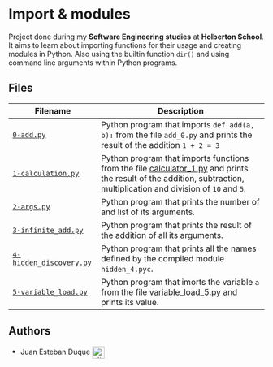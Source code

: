 # Import & modules
Project done during my **Software Engineering studies** at **Holberton School**. It aims to learn about importing functions for their usage and creating modules in Python. Also using the builtin function `dir()` and using command line arguments within Python programs.

## Files
| Filename | Description |
| -------- | ----------- |
| [`0-add.py`](./0-add.py) | Python program that imports `def add(a, b):` from the file `add_0.py` and prints the result of the addition `1 + 2 = 3` |
| [`1-calculation.py`](./1-calculation.py) | Python program that imports functions from the file [calculator_1.py](./calculator_1.py) and prints the result of the addition, subtraction, multiplication and division of `10` and `5`.|
| [`2-args.py`](2-args.py) | Python program that prints the number of and list of its arguments. |
| [`3-infinite_add.py`](./3-infinite_add.py) | Python program that prints the result of the addition of all its arguments. |
| [`4-hidden_discovery.py`](./4-hidden_discovery.py) | Python program that prints all the names defined by the compiled module `hidden_4.pyc`. |
| [`5-variable_load.py`](./5-variable_load.py) | Python program that imorts the variable `a` from the file [variable_load_5.py](./variable_load_5.py) and prints its value. |

## Authors

* Juan Esteban Duque <a href="https://github.com/Juanesduque1" rel="nofollow"><img align="center" alt="github" src="https://www.vectorlogo.zone/logos/github/github-tile.svg" height="24" /></a>